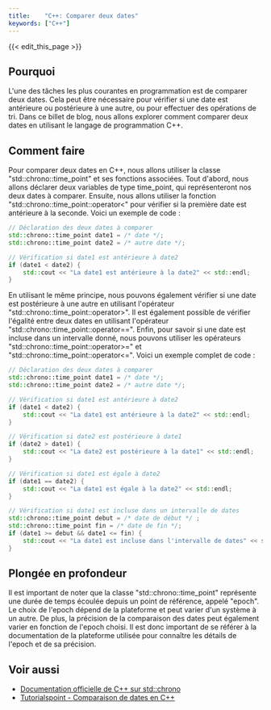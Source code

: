 ```yaml
---
title:    "C++: Comparer deux dates"
keywords: ["C++"]
---
```


{{< edit_this_page >}}

## Pourquoi

L'une des tâches les plus courantes en programmation est de comparer deux dates. Cela peut être nécessaire pour vérifier si une date est antérieure ou postérieure à une autre, ou pour effectuer des opérations de tri. Dans ce billet de blog, nous allons explorer comment comparer deux dates en utilisant le langage de programmation C++. 

## Comment faire

Pour comparer deux dates en C++, nous allons utiliser la classe "std::chrono::time_point" et ses fonctions associées. Tout d'abord, nous allons déclarer deux variables de type time_point, qui représenteront nos deux dates à comparer. Ensuite, nous allons utiliser la fonction "std::chrono::time_point::operator<" pour vérifier si la première date est antérieure à la seconde. Voici un exemple de code :

```C++
// Déclaration des deux dates à comparer
std::chrono::time_point date1 = /* date */;
std::chrono::time_point date2 = /* autre date */;

// Vérification si date1 est antérieure à date2
if (date1 < date2) {
    std::cout << "La date1 est antérieure à la date2" << std::endl;
}
```

En utilisant le même principe, nous pouvons également vérifier si une date est postérieure à une autre en utilisant l'opérateur "std::chrono::time_point::operator>". Il est également possible de vérifier l'égalité entre deux dates en utilisant l'opérateur "std::chrono::time_point::operator==". Enfin, pour savoir si une date est incluse dans un intervalle donné, nous pouvons utiliser les opérateurs "std::chrono::time_point::operator>=" et "std::chrono::time_point::operator<=". Voici un exemple complet de code :

```C++
// Déclaration des deux dates à comparer
std::chrono::time_point date1 = /* date */;
std::chrono::time_point date2 = /* autre date */;

// Vérification si date1 est antérieure à date2
if (date1 < date2) {
    std::cout << "La date1 est antérieure à la date2" << std::endl;
}

// Vérification si date2 est postérieure à date1
if (date2 > date1) {
    std::cout << "La date2 est postérieure à la date1" << std::endl;
}

// Vérification si date1 est égale à date2
if (date1 == date2) {
    std::cout << "La date1 est égale à la date2" << std::endl;
}

// Vérification si date1 est incluse dans un intervalle de dates
std::chrono::time_point debut = /* date de début */ ;
std::chrono::time_point fin = /* date de fin */;
if (date1 >= debut && date1 <= fin) {
    std::cout << "La date1 est incluse dans l'intervalle de dates" << std::endl;
}
```

## Plongée en profondeur

Il est important de noter que la classe "std::chrono::time_point" représente une durée de temps écoulée depuis un point de référence, appelé "epoch". Le choix de l'epoch dépend de la plateforme et peut varier d'un système à un autre. De plus, la précision de la comparaison des dates peut également varier en fonction de l'epoch choisi. Il est donc important de se référer à la documentation de la plateforme utilisée pour connaître les détails de l'epoch et de sa précision.

## Voir aussi

- [Documentation officielle de C++ sur std::chrono](https://en.cppreference.com/w/cpp/chrono)
- [Tutorialspoint - Comparaison de dates en C++](https://www.tutorialspoint.com/how-to-compare-dates-in-cplusplus)